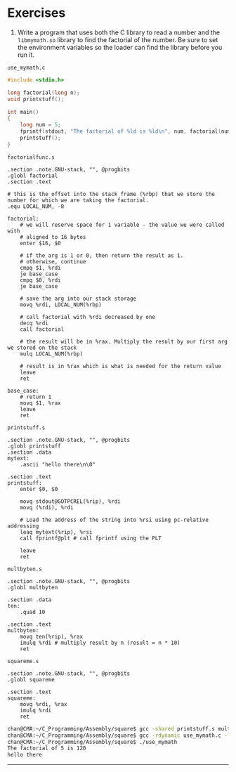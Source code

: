 # Exercises 

1. Write a program that uses both the C library to read a number and the `libmymath.so` library to find the factorial of the number. Be sure to set the environment variables so the loader can find the library before you run it.

`use_mymath.c`

```c
#include <stdio.h>

long factorial(long n);
void printstuff();

int main()
{
    long num = 5;
    fprintf(stdout, "The factorial of %ld is %ld\n", num, factorial(num));
    printstuff();
}
```

`factorialfunc.s`

```assembly
.section .note.GNU-stack, "", @progbits
.globl factorial
.section .text

# this is the offset into the stack frame (%rbp) that we store the number for which we are taking the factorial.
.equ LOCAL_NUM, -8

factorial:
    # we will reserve space for 1 variable - the value we were called with
    # aligned to 16 bytes
    enter $16, $0

    # if the arg is 1 or 0, then return the result as 1.
    # otherwise, continue 
    cmpq $1, %rdi
    je base_case
    cmpq $0, %rdi
    je base_case

    # save the arg into our stack storage
    movq %rdi, LOCAL_NUM(%rbp)

    # call factorial with %rdi decreased by one
    decq %rdi
    call factorial 

    # the result will be in %rax. Multiply the result by our first arg we stored on the stack
    mulq LOCAL_NUM(%rbp)

    # result is in %rax which is what is needed for the return value
    leave 
    ret

base_case:
    # return 1
    movq $1, %rax
    leave 
    ret
```

`printstuff.s`

```assembly
.section .note.GNU-stack, "", @progbits
.globl printstuff 
.section .data 
mytext: 
    .ascii "hello there\n\0"

.section .text 
printstuff: 
    enter $0, $0 

    movq stdout@GOTPCREL(%rip), %rdi 
    movq (%rdi), %rdi 

    # Load the address of the string into %rsi using pc-relative addressing
    leaq mytext(%rip), %rsi 
    call fprintf@plt # call fprintf using the PLT 

    leave 
    ret 
```

`multbyten.s`

```assembly
.section .note.GNU-stack, "", @progbits
.globl multbyten

.section .data 
ten:
    .quad 10

.section .text 
multbyten: 
    movq ten(%rip), %rax
    imulq %rdi # multiply result by n (result = n * 10)
    ret 
```

`squareme.s`

```assembly
.section .note.GNU-stack, "", @progbits
.globl squareme 

.section .text 
squareme: 
    movq %rdi, %rax 
    imulq %rdi 
    ret 
```

```sh
chan@CMA:~/C_Programming/Assembly/square$ gcc -shared printstuff.s multbyten.s squareme.s factorialfunc.s -o libmymath.so
chan@CMA:~/C_Programming/Assembly/square$ gcc -rdynamic use_mymath.c -lmymath -L . -o use_mymath
chan@CMA:~/C_Programming/Assembly/square$ ./use_mymath
The factorial of 5 is 120
hello there
```

---

